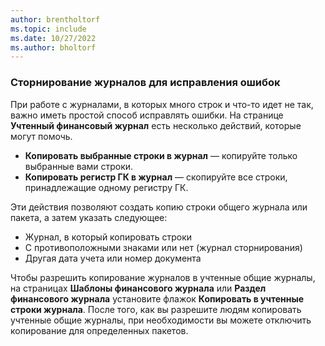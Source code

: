 ```yaml
---
author: brentholtorf
ms.topic: include
ms.date: 10/27/2022
ms.author: bholtorf
---
```


### Сторнирование журналов для исправления ошибок

При работе с журналами, в которых много строк и что-то идет не так, важно иметь простой способ исправлять ошибки. На странице **Учтенный финансовый журнал** есть несколько действий, которые могут помочь.

* **Копировать выбранные строки в журнал** — копируйте только выбранные вами строки.
* **Копировать регистр ГК в журнал** — скопируйте все строки, принадлежащие одному регистру ГК.

Эти действия позволяют создать копию строки общего журнала или пакета, а затем указать следующее:

* Журнал, в который копировать строки
* С противоположными знаками или нет (журнал сторнирования)
* Другая дата учета или номер документа

Чтобы разрешить копирование журналов в учтенные общие журналы, на страницах **Шаблоны финансового журнала** или **Раздел финансового журнала** установите флажок **Копировать в учтенные строки журнала**. После того, как вы разрешите людям копировать учтенные общие журналы, при необходимости вы можете отключить копирование для определенных пакетов.